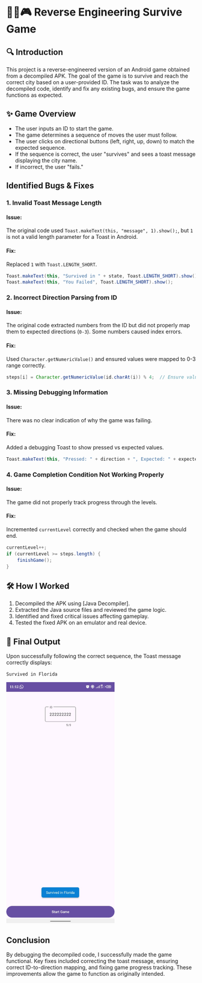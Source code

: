 # 🕵️‍♂️🎮 Reverse Engineering Survive Game

## 🔍 Introduction
This project is a reverse-engineered version of an Android game obtained from a decompiled APK. The goal of the game is to survive and reach the correct city based on a user-provided ID. The task was to analyze the decompiled code, identify and fix any existing bugs, and ensure the game functions as expected.

## ✨ Game Overview
- The user inputs an ID to start the game.
- The game determines a sequence of moves the user must follow.
- The user clicks on directional buttons (left, right, up, down) to match the expected sequence.
- If the sequence is correct, the user "survives" and sees a toast message displaying the city name.
- If incorrect, the user "fails."

## Identified Bugs & Fixes

### 1. **Invalid Toast Message Length**
#### **Issue:**
The original code used `Toast.makeText(this, "message", 1).show();`, but `1` is not a valid length parameter for a Toast in Android.
#### **Fix:**
Replaced `1` with `Toast.LENGTH_SHORT`.
```java
Toast.makeText(this, "Survived in " + state, Toast.LENGTH_SHORT).show();
Toast.makeText(this, "You Failed", Toast.LENGTH_SHORT).show();
```

### 2. **Incorrect Direction Parsing from ID**
#### **Issue:**
The original code extracted numbers from the ID but did not properly map them to expected directions (`0-3`). Some numbers caused index errors.
#### **Fix:**
Used `Character.getNumericValue()` and ensured values were mapped to 0-3 range correctly.
```java
steps[i] = Character.getNumericValue(id.charAt(i)) % 4;  // Ensure values are between 0-3
```

### 3. **Missing Debugging Information**
#### **Issue:**
There was no clear indication of why the game was failing.
#### **Fix:**
Added a debugging Toast to show pressed vs expected values.
```java
Toast.makeText(this, "Pressed: " + direction + ", Expected: " + expectedDirection, Toast.LENGTH_SHORT).show();
```

### 4. **Game Completion Condition Not Working Properly**
#### **Issue:**
The game did not properly track progress through the levels.
#### **Fix:**
Incremented `currentLevel` correctly and checked when the game should end.
```java
currentLevel++;
if (currentLevel >= steps.length) {
    finishGame();
}
```

## 🛠️ How I Worked
1. Decompiled the APK using [Java Decompiler].
2. Extracted the Java source files and reviewed the game logic.
3. Identified and fixed critical issues affecting gameplay.
4. Tested the fixed APK on an emulator and real device.


## 🚀 Final Output
Upon successfully following the correct sequence, the Toast message correctly displays:
```
Survived in Florida
```

<img src="https://raw.githubusercontent.com/LitalKhotyakov/Survivegame/master/pic.png" width="288">


## Conclusion
By debugging the decompiled code, I successfully made the game functional. Key fixes included correcting the toast message, ensuring correct ID-to-direction mapping, and fixing game progress tracking. These improvements allow the game to function as originally intended.
